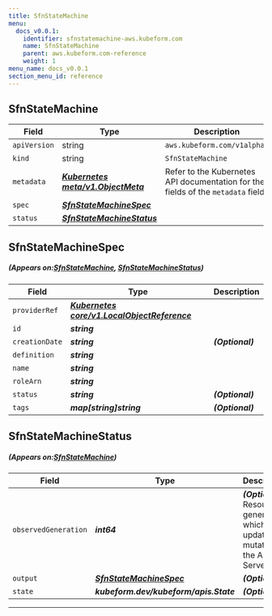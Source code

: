 ```yaml
---
title: SfnStateMachine
menu:
  docs_v0.0.1:
    identifier: sfnstatemachine-aws.kubeform.com
    name: SfnStateMachine
    parent: aws.kubeform.com-reference
    weight: 1
menu_name: docs_v0.0.1
section_menu_id: reference
---
```


## SfnStateMachine
| Field | Type | Description |
| ------ | ----- | ----------- |
| `apiVersion` | string | `aws.kubeform.com/v1alpha1` |
|    `kind` | string | `SfnStateMachine` |
| `metadata` | ***[Kubernetes meta/v1.ObjectMeta](https://kubernetes.io/docs/reference/generated/kubernetes-api/v1.13/#objectmeta-v1-meta)***|Refer to the Kubernetes API documentation for the fields of the `metadata` field.|
| `spec` | ***[SfnStateMachineSpec](#SfnStateMachineSpec)***||
| `status` | ***[SfnStateMachineStatus](#SfnStateMachineStatus)***||
## SfnStateMachineSpec
##### (Appears on:[SfnStateMachine](#SfnStateMachine), [SfnStateMachineStatus](#SfnStateMachineStatus))
| Field | Type | Description |
| ------ | ----- | ----------- |
| `providerRef` | ***[Kubernetes core/v1.LocalObjectReference](https://kubernetes.io/docs/reference/generated/kubernetes-api/v1.13/#localobjectreference-v1-core)***||
| `id` | ***string***||
| `creationDate` | ***string***| ***(Optional)*** |
| `definition` | ***string***||
| `name` | ***string***||
| `roleArn` | ***string***||
| `status` | ***string***| ***(Optional)*** |
| `tags` | ***map[string]string***| ***(Optional)*** |
## SfnStateMachineStatus
##### (Appears on:[SfnStateMachine](#SfnStateMachine))
| Field | Type | Description |
| ------ | ----- | ----------- |
| `observedGeneration` | ***int64***| ***(Optional)*** Resource generation, which is updated on mutation by the API Server.|
| `output` | ***[SfnStateMachineSpec](#SfnStateMachineSpec)***| ***(Optional)*** |
| `state` | ***kubeform.dev/kubeform/apis.State***| ***(Optional)*** |
---
